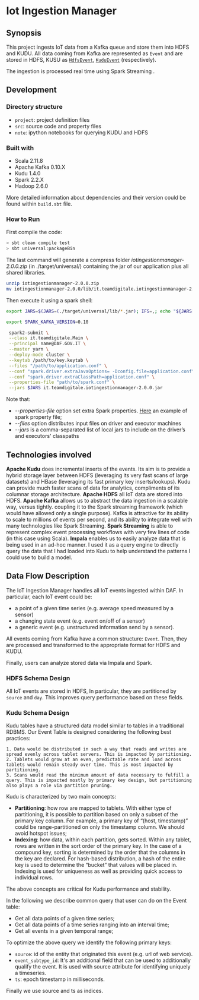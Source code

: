 # Iot Ingestion Manager

## Synopsis

This project  ingests IoT data from a Kafka queue and store them into HDFS and KUDU. All data coming from Kafka are represented as  `Event` and are stored in HDFS, KUSU as  [`HdfsEvent`](), [`KuduEvent`]() (respectively).

The ingestion is processed real time using Spark Streaming .

## Development

### Directory structure
-   `project`: project definition files
-   `src`: source code and property files
- `note`: ipython notebooks for querying KUDU and HDFS 

### Built with

-  Scala 2.11.8
-  Apache Kafka 0.10.X
-  Kudu 1.4.0
- Spark 2.2.X 
- Hadoop 2.6.0

More detailed information about dependencies and their version could be found within  `build.sbt`  file.    

### How to Run

First compile the code:
```bash
> sbt clean compile test
> sbt universal:packageBin
```
The last command will generate a compress folder *iotingestionmanager-2.0.0.zip* (in ./target/universal/) containing the jar of our application plus all shared libraries.
```bash
unzip iotingestionmanager-2.0.0.zip
mv iotingestionmanager-2.0.0/lib/it.teamdigitale.iotingestionmanager-2.0.0.jar ./iotingestionmanager-2.0.0/ 
```
Then execute it using a spark shell:
```bash
export JARS=$(JARS=(./target/universal/lib/*.jar); IFS=,; echo "${JARS[*]}")

export SPARK_KAFKA_VERSION=0.10

 spark2-submit \
 --class it.teamdigitale.Main \
 --principal name@DAF.GOV.IT \
 --master yarn \
 --deploy-mode cluster \
 --keytab /path/to/key.keytab \
 --files "/path/to/application.conf" \
 --conf "spark.driver.extraJavaOptions= -Dconfig.file=application.conf" \
 --conf "spark.driver.extraClassPath=application.conf" \
 --properties-file "path/to/spark.conf" \
 --jars $JARS it.teamdigitale.iotingestionmanager-2.0.0.jar
```
Note that:
* *--properties-file* option set extra Spark properties. [Here]() an example of spark property file; 
* *--files* option distributes input files on driver and executor machines
* *--jars* is a comma-separated list of local jars to include on the driver’s and executors' classpaths

## Technologies involved

**Apache Kudu** does incremental inserts of the events. Its aim is to provide a hybrid storage layer between HDFS (leveraging its very fast scans of large datasets) and HBase (leveraging its fast primary key inserts/lookups). Kudu can provide much faster scans of data for analytics, compliments of its columnar storage architecture.
**Apache HDFS** all IoT data are stored into HDFS.
**Apache Kafka** allows us to abstract the data ingestion in a scalable way, versus tightly. coupling it to the Spark streaming framework (which would have allowed only a single purpose). Kafka is attractive for its ability to scale to millions of events per second, and its ability to integrate well with many technologies like Spark Streaming.
**Spark Streaming** is able to represent complex event processing workflows with very few lines of code (in this case using Scala).
**Impala** enables us to easily analyze data that is being used in an ad-hoc manner. I used it as a query engine to directly query the data that I had loaded into Kudu to help understand the patterns I could use to build a model. 


## Data Flow Description
The IoT Ingestion Manager handles all IoT events ingested within DAF. In particular, each IoT event could be:
- a point of a given time series (e.g. average speed measured by a sensor)
- a changing state event (e.g. event on/off of a sensor) 
- a generic event (e.g. unstructured information send by a sensor). 

All events coming from Kafka have a common structure: `Event`. Then, they are processed and transformed to the appropriate format for HDFS and KUDU.

Finally, users can analyze stored data via Impala and Spark.

### HDFS Schema Design
All IoT events are stored in HDFS, In particular, they are partitioned by `source` and `day`.  This improves query performance based on these fields.

### Kudu Schema Design
Kudu tables have a structured data model similar to tables in a traditional RDBMS. Our Event Table is designed considering the following best practices:

	1. Data would be distributed in such a way that reads and writes are spread evenly across tablet servers. This is impacted by partitioning.
	2. Tablets would grow at an even, predictable rate and load across tablets would remain steady over time. This is most impacted by partitioning.
	3. Scans would read the minimum amount of data necessary to fulfill a query. This is impacted mostly by primary key design, but partitioning also plays a role via partition pruning.  

Kudu is characterized by two main concepts:
* **Partitioning**: how row are mapped to tablets. With either type of partitioning, it is possible to partition based on only a subset of the primary key column. For example, a primary key of “(host, timestamp)” could be range-partitioned on only the timestamp column.  We should avoid hotspot issues;
* **Indexing**: how data, within each partition, gets sorted. Within any tablet, rows are written in the sort order of the primary key. In the case of a compound key, sorting is determined by the order that the columns in the key are declared. For hash-based distribution, a hash of the entire key is used to determine the “bucket” that values will be placed in. Indexing is used for uniqueness as well as providing quick access to individual rows. 

The above concepts are critical for Kudu performance and stability.

In the following we describe common query that user can do on the Event table:
* Get all data points of a given time series;
* Get all data points of a time series ranging into an interval time;
* Get all events in a given temporal range;

To optimize the above query we identify the following primary keys:
*	`source`: id of the entity that originated this event (e.g. url of web service). 
*	`event_subtype_id`: It's an additional field that can be used to additionally qualify the event. It is used with source attribute for identifying uniquely a timeseries.
*	`ts`: epoch timestamp in milliseconds. 

Finally we use source and ts as indices.
